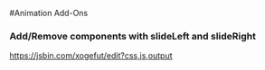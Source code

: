 #Animation Add-Ons

### Add/Remove components with slideLeft and slideRight
https://jsbin.com/xogefut/edit?css,js,output
